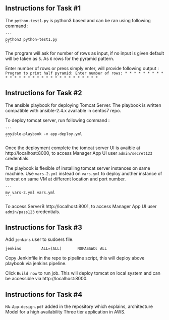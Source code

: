 ## Instructions for Task #1 ##
 
The `python-test1.py` is python3 based and can be ran using following command :

    ```
    python3 python-test1.py
    ```
The program will ask for number of rows as input, if no input is given default will be taken as `6`. As `6` rows for the pyramid pattern.

Enter number of rows or press simply enter, will provide following output :
    ```
    Program to print half pyramid:
    Enter number of rows:
    *
    * * *
    * * * *
    * * * * * *
    * * * * * * *
    * * * * * * * * *
    ```
## Instructions for Task #2 ##    

The ansible playbook for deploying Tomcat Server. The playbook is written compatible with ansible-2.4.x available in centos7 repo.

To deploy tomcat server, run following command :

    ```
    ansible-playbook -v app-deploy.yml
    ```

Once the deployment complete the tomcat server UI is avaible at http://localhost:8000, to access Manager App UI user `admin/secret123` credentials. 

The playbook is flexible of installing tomcat server instances on same machine. Use `vars-2.yml` instead on `vars.yml` to deploy another instance of tomcat on same VM at different location and port number.

    ```
    mv vars-2.yml vars.yml
    ```
To access ServerB  http://localhost:8001, to access Manager App UI user `admin/pass123` credentials. 

## Instructions for Task #3 ##

Add `jenkins` user to sudoers file.

```
jenkins         ALL=(ALL)       NOPASSWD: ALL
```
Copy Jenkinfile in the repo to pipeline script, this will  deploy above playbook via jenkins pipeline.

Click `Build now` to run job. This will deploy tomcat on local system and can be accessible via http://localhost:8000.

## Instructions for Task #4 ##

`HA-App-design.pdf` added in the repository which explains, architecture Model for a high availability Three tier application in AWS.
